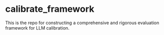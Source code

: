 # calibrate_framework
This is the repo for constructing a comprehensive and rigorous evaluation framework for LLM calibration.
